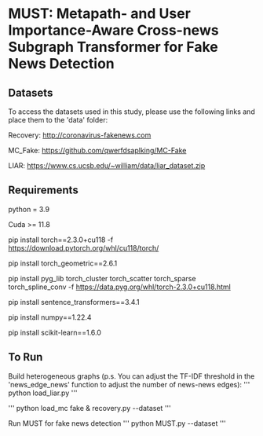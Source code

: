 # MUST: Metapath- and User Importance-Aware Cross-news Subgraph Transformer for Fake News Detection

## Datasets
To access the datasets used in this study, please use the following links and place them to the 'data' folder:

Recovery: http://coronavirus-fakenews.com

MC_Fake: https://github.com/qwerfdsaplking/MC-Fake

LIAR: https://www.cs.ucsb.edu/~william/data/liar_dataset.zip

## Requirements
python = 3.9

Cuda >= 11.8

pip install torch==2.3.0+cu118 -f https://download.pytorch.org/whl/cu118/torch/

pip install torch_geometric==2.6.1

pip install pyg_lib torch_cluster torch_scatter torch_sparse torch_spline_conv -f https://data.pyg.org/whl/torch-2.3.0+cu118.html

pip install sentence_transformers==3.4.1

pip install numpy==1.22.4

pip install scikit-learn==1.6.0

## To Run

Build heterogeneous graphs (p.s. You can adjust the TF-IDF threshold in the 'news_edge_news' function to adjust the number of news-news edges):
'''
python load_liar.py
'''

'''
python load_mc fake & recovery.py --dataset <dataset>
'''

Run MUST for fake news detection
'''
python MUST.py --dataset <dataset>
'''
